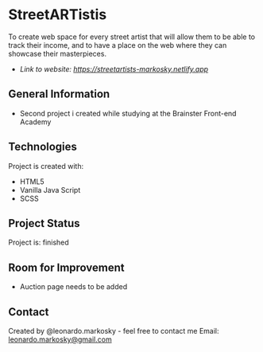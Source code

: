 # StreetARTistis
To create web space for every street artist that will allow them to be able to track their income, and to have a place on the web where they can showcase their masterpieces.
* *Link to website: https://streetartists-markosky.netlify.app*
## General Information
* Second project i created while studying at the Brainster Front-end Academy

## Technologies
Project is created with:
* HTML5
* Vanilla Java Script
* SCSS

## Project Status
Project is: finished

## Room for Improvement
* Auction page needs to be added

## Contact
Created by @leonardo.markosky - feel free to contact me
Email: leonardo.markosky@gmail.com

